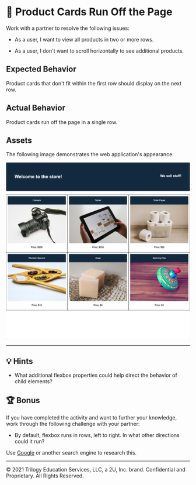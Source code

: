 # 🐛 Product Cards Run Off the Page

Work with a partner to resolve the following issues:

- As a user, I want to view all products in two or more rows.

- As a user, I don't want to scroll horizontally to see additional products.

## Expected Behavior

Product cards that don't fit within the first row should display on the next row.

## Actual Behavior

Product cards run off the page in a single row.

## Assets

The following image demonstrates the web application's appearance:

![On an online store's webpage, products are spread over two stacked rows of three cards each.](./Images/01-product-grid.png)

---

## 💡 Hints

- What additional flexbox properties could help direct the behavior of child elements?

## 🏆 Bonus

If you have completed the activity and want to further your knowledge, work through the following challenge with your partner:

- By default, flexbox runs in rows, left to right. In what other directions could it run?

Use [Google](https://www.google.com) or another search engine to research this.

---

© 2021 Trilogy Education Services, LLC, a 2U, Inc. brand. Confidential and Proprietary. All Rights Reserved.

